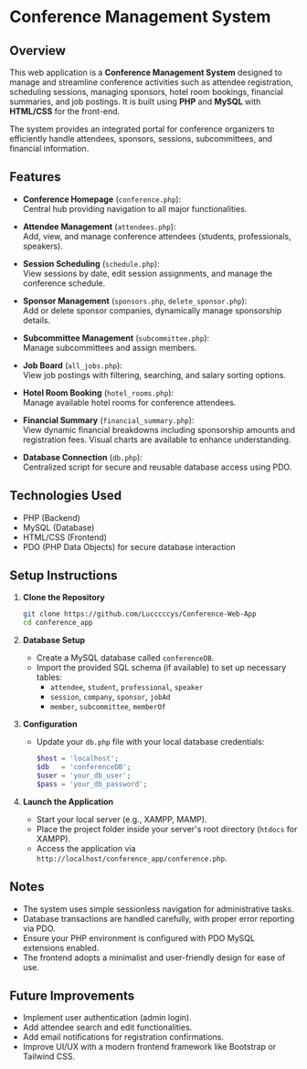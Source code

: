 # Conference Management System

## Overview

This web application is a **Conference Management System** designed to manage and streamline conference activities such as attendee registration, scheduling sessions, managing sponsors, hotel room bookings, financial summaries, and job postings. It is built using **PHP** and **MySQL** with **HTML/CSS** for the front-end.

The system provides an integrated portal for conference organizers to efficiently handle attendees, sponsors, sessions, subcommittees, and financial information.

## Features

- **Conference Homepage** (`conference.php`):  
  Central hub providing navigation to all major functionalities.

- **Attendee Management** (`attendees.php`):  
  Add, view, and manage conference attendees (students, professionals, speakers).

- **Session Scheduling** (`schedule.php`):  
  View sessions by date, edit session assignments, and manage the conference schedule.

- **Sponsor Management** (`sponsors.php`, `delete_sponsor.php`):  
  Add or delete sponsor companies, dynamically manage sponsorship details.

- **Subcommittee Management** (`subcommittee.php`):  
  Manage subcommittees and assign members.

- **Job Board** (`all_jobs.php`):  
  View job postings with filtering, searching, and salary sorting options.

- **Hotel Room Booking** (`hotel_rooms.php`):  
  Manage available hotel rooms for conference attendees.

- **Financial Summary** (`financial_summary.php`):  
  View dynamic financial breakdowns including sponsorship amounts and registration fees. Visual charts are available to enhance understanding.

- **Database Connection** (`db.php`):  
  Centralized script for secure and reusable database access using PDO.

## Technologies Used

- PHP (Backend)
- MySQL (Database)
- HTML/CSS (Frontend)
- PDO (PHP Data Objects) for secure database interaction

## Setup Instructions

1. **Clone the Repository**

   ```bash
   git clone https://github.com/Lucccccys/Conference-Web-App
   cd conference_app
   ```

2. **Database Setup**

   - Create a MySQL database called `conferenceDB`.
   - Import the provided SQL schema (if available) to set up necessary tables:
     - `attendee`, `student`, `professional`, `speaker`
     - `session`, `company`, `sponsor`, `jobAd`
     - `member`, `subcommittee`, `memberOf`

3. **Configuration**

   - Update your `db.php` file with your local database credentials:

     ```php
     $host = 'localhost';
     $db   = 'conferenceDB';
     $user = 'your_db_user';
     $pass = 'your_db_password';
     ```

4. **Launch the Application**

   - Start your local server (e.g., XAMPP, MAMP).
   - Place the project folder inside your server's root directory (`htdocs` for XAMPP).
   - Access the application via `http://localhost/conference_app/conference.php`.

## Notes

- The system uses simple sessionless navigation for administrative tasks.
- Database transactions are handled carefully, with proper error reporting via PDO.
- Ensure your PHP environment is configured with PDO MySQL extensions enabled.
- The frontend adopts a minimalist and user-friendly design for ease of use.

## Future Improvements

- Implement user authentication (admin login).
- Add attendee search and edit functionalities.
- Add email notifications for registration confirmations.
- Improve UI/UX with a modern frontend framework like Bootstrap or Tailwind CSS.
